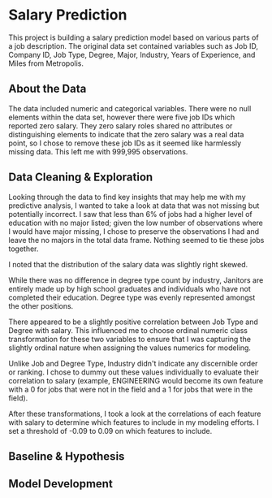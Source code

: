 # Salary Prediction

This project is building a salary prediction model based on various parts of a job description. The original data set contained variables such as Job ID, Company ID, Job Type, Degree, Major, Industry, Years of Experience, and Miles from Metropolis.

## About the Data

The data included numeric and categorical variables. There were no null elements within the data set, however there were five job IDs which reported zero salary. They zero salary roles shared no attributes or distinguishing elements to indicate that the zero salary was a real data point, so I chose to remove these job IDs as it seemed like harmlessly missing data. This left me with 999,995 observations.

## Data Cleaning & Exploration

Looking through the data to find key insights that may help me with my predictive analysis, I wanted to take a look at data that was not missing but potentially incorrect. I saw that less than 6% of jobs had a higher level of education with no major listed; given the low number of observations where I would have major missing, I chose to preserve the observations I had and leave the no majors in the total data frame. Nothing seemed to tie these jobs together.

I noted that the distribution of the salary data was slightly right skewed.

While there was no difference in degree type count by industry, Janitors are entirely made up by high school graduates and individuals who have not completed their education. Degree type was evenly represented amongst the other positions.

There appeared to be a slightly positive correlation between Job Type and Degree with salary. This influenced me to choose ordinal numeric class transformation for these two variables to ensure that I was capturing the slightly ordinal nature when assigning the values numerics for modeling.

Unlike Job and Degree Type, Industry didn't indicate any discernible order or ranking. I chose to dummy out these values individually to evaluate their correlation to salary (example, ENGINEERING would become its own feature with a 0 for jobs that were not in the field and a 1 for jobs that were in the field).

After these transformations, I took a look at the correlations of each feature with salary to determine which features to include in my modeling efforts. I set a threshold of -0.09 to 0.09 on which features to include.



## Baseline & Hypothesis


## Model Development
